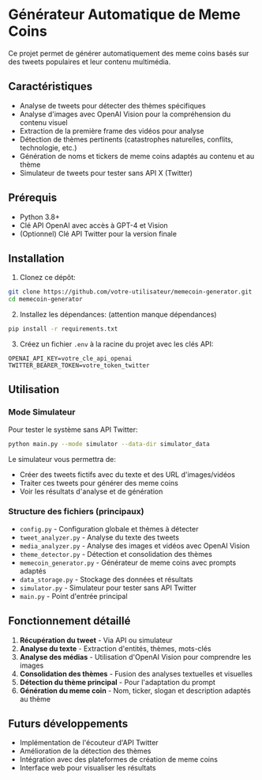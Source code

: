 # Générateur Automatique de Meme Coins

Ce projet permet de générer automatiquement des meme coins basés sur des tweets populaires et leur contenu multimédia.

## Caractéristiques

- Analyse de tweets pour détecter des thèmes spécifiques
- Analyse d'images avec OpenAI Vision pour la compréhension du contenu visuel
- Extraction de la première frame des vidéos pour analyse
- Détection de thèmes pertinents (catastrophes naturelles, conflits, technologie, etc.)
- Génération de noms et tickers de meme coins adaptés au contenu et au thème
- Simulateur de tweets pour tester sans API X (Twitter)

## Prérequis

- Python 3.8+
- Clé API OpenAI avec accès à GPT-4 et Vision
- (Optionnel) Clé API Twitter pour la version finale

## Installation

1. Clonez ce dépôt:
```bash
git clone https://github.com/votre-utilisateur/memecoin-generator.git
cd memecoin-generator
```

2. Installez les dépendances: (attention manque dépendances)
```bash
pip install -r requirements.txt
```

3. Créez un fichier `.env` à la racine du projet avec les clés API:
```
OPENAI_API_KEY=votre_cle_api_openai
TWITTER_BEARER_TOKEN=votre_token_twitter
```

## Utilisation

### Mode Simulateur

Pour tester le système sans API Twitter:

```bash
python main.py --mode simulator --data-dir simulator_data
```

Le simulateur vous permettra de:
- Créer des tweets fictifs avec du texte et des URL d'images/vidéos
- Traiter ces tweets pour générer des meme coins
- Voir les résultats d'analyse et de génération

### Structure des fichiers (principaux)

- `config.py` - Configuration globale et thèmes à détecter
- `tweet_analyzer.py` - Analyse du texte des tweets
- `media_analyzer.py` - Analyse des images et vidéos avec OpenAI Vision
- `theme_detector.py` - Détection et consolidation des thèmes
- `memecoin_generator.py` - Générateur de meme coins avec prompts adaptés
- `data_storage.py` - Stockage des données et résultats
- `simulator.py` - Simulateur pour tester sans API Twitter
- `main.py` - Point d'entrée principal

## Fonctionnement détaillé

1. **Récupération du tweet** - Via API ou simulateur
2. **Analyse du texte** - Extraction d'entités, thèmes, mots-clés
3. **Analyse des médias** - Utilisation d'OpenAI Vision pour comprendre les images
4. **Consolidation des thèmes** - Fusion des analyses textuelles et visuelles
5. **Détection du thème principal** - Pour l'adaptation du prompt
6. **Génération du meme coin** - Nom, ticker, slogan et description adaptés au thème

## Futurs développements

- Implémentation de l'écouteur d'API Twitter
- Amélioration de la détection des thèmes
- Intégration avec des plateformes de création de meme coins
- Interface web pour visualiser les résultats
